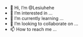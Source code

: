 - 👋 Hi, I’m @Lesiuhehe
- 👀 I’m interested in ...
- 🌱 I’m currently learning ...
- 💞️ I’m looking to collaborate on ...
- 📫 How to reach me ...

<!---
Lesiuhehe/Lesiuhehe is a ✨ special ✨ repository because its `README.md` (this file) appears on your GitHub profile.
You can click the Preview link to take a look at your changes.
--->

